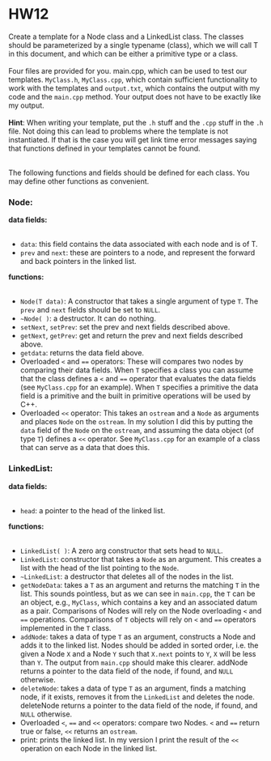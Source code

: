 # HW12

Create a template for a Node class and a LinkedList class. The classes should be parameterized by a single typename (class), which we will call T in this document, and which can be either a primitive type or a class.<br>
<br>
Four files are provided for you. main.cpp, which can be used to test our templates. `MyClass.h`, `MyClass.cpp`, which contain sufficient functionality to work with the templates and `output.txt`, which contains the output with my code and the `main.cpp` method. Your output does not have to be exactly like my output.<br>
<br>
**Hint**: When writing your template, put the `.h` stuff and the `.cpp` stuff in the `.h` file. Not
doing this can lead to problems where the template is not instantiated. If that is the
case you will get link time error messages saying that functions defined in your
templates cannot be found.<br>
<br>

The following functions and fields should be defined for each class. You may define
other functions as convenient.<br>

### Node:
**data fields:** <br>
<br>
* `data`: this field contains the data associated with each node and is of T.
* `prev` and `next`: these are pointers to a node, and represent the forward and back pointers in the linked list. <br>

**functions:** <br>
<br>
* `Node(T data)`: A constructor that takes a single argument of type `T`. The `prev` and `next` fields should be set to `NULL`.
* `~Node( )`: a destructor. It can do nothing.
* `setNext`, `setPrev`: set the prev and next fields described above.
* `getNext`, `getPrev`: get and return the prev and next fields described above.
* `getdata`: returns the data field above.
* Overloaded `<` and `==` operators: These will compares two nodes by comparing their data fields. When `T` specifies a class you can assume that the class defines a `<` and `==` operator that evaluates the data fields (see `MyClass.cpp` for an example). When `T` specifies a primitive the data field is a primitive and the built in primitive operations will be used by C++.
* Overloaded `<<` operator: This takes an `ostream` and a `Node` as arguments and places `Node` on the `ostream`. In my solution I did this by putting the `data` field of the `Node` on the `ostream`, and assuming the data object (of type `T`) defines a `<<` operator. See `MyClass.cpp` for an example of a class that can serve as a data that does this.<br>

### LinkedList:
**data fields:** <br>
<br>
* `head`: a pointer to the head of the linked list. <br>

**functions:** <br>
<br>
* `LinkedList( )`: A zero arg constructor that sets head to `NULL`.
* `LinkedList`: constructor that takes a `Node` as an argument. This creates a list with the head of the list pointing to the `Node`.
* `~LinkedList`: a destructor that deletes all of the nodes in the list.
* `getNodeData`: takes a `T` as an argument and returns the matching `T` in the list. This sounds pointless, but as we can see in `main.cpp`, the `T` can be an object, e.g., `MyClass`, which contains a key and an associated datum as a pair. Comparisons of Nodes will rely on the Node overloading `<` and `==` operations. Comparisons of `T` objects will rely on `<` and `==` operators implemented in the `T` class.
* `addNode`: takes a data of type `T` as an argument, constructs a Node and adds it to the linked list. Nodes should be added in sorted order, i.e. the given a Node `X` and a Node `Y` such that `X.next` points to `Y`, `X` will be less than `Y`. The output from `main.cpp` should make this clearer. addNode returns a pointer to the data field of the node, if found, and `NULL` otherwise.
* `deleteNode`: takes a data of type `T` as an argument, finds a matching node, if it exists, removes it from the `LinkedList` and deletes the node. deleteNode returns a pointer to the data field of the node, if found, and `NULL` otherwise.
* Overloaded `<`, `==` and `<<` operators: compare two Nodes. `<` and `==` return true or false, `<<` returns an `ostream`.
* print: prints the linked list. In my version I print the result of the `<<` operation on each Node in the linked list.
